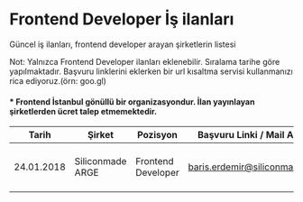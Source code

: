 # Frontend Developer İş ilanları
Güncel iş ilanları, frontend developer arayan şirketlerin listesi

Not: Yalnızca Frontend Developer ilanları eklenebilir. Sıralama tarihe göre yapılmaktadır. Başvuru linklerini eklerken bir url kısaltma servisi kullanmanızı rica ediyoruz.(örn: goo.gl)

#### * Frontend İstanbul gönüllü bir organizasyondur. İlan yayınlayan şirketlerden ücret talep etmemektedir.


|Tarih      | Şirket        | Pozisyon   | Başvuru Linki / Mail Adresi   | Dil/Teknoloji   |
|-----------|---------------|------------|-------------------------------|-----------------|
|24.01.2018 | Siliconmade ARGE  | Frontend Developer   | baris.erdemir@siliconmade.com   | Html5, Css3, Bootstrap, vue.js |
